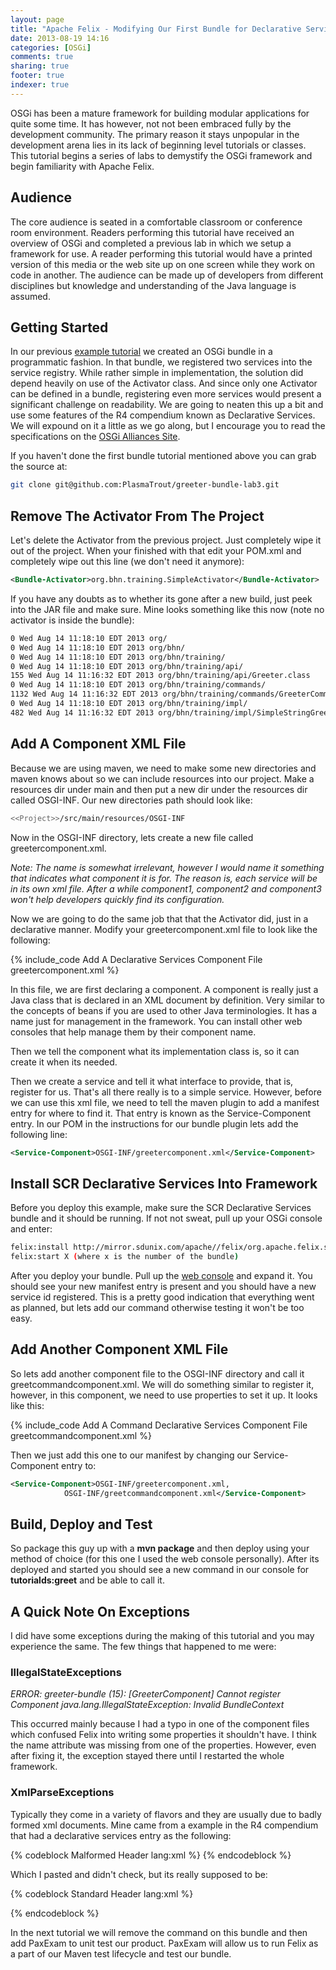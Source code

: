 ```yaml
---
layout: page
title: "Apache Felix - Modifying Our First Bundle for Declarative Services"
date: 2013-08-19 14:16
categories: [OSGi]
comments: true
sharing: true
footer: true
indexer: true
---
```

OSGi has been a mature framework for building modular applications for quite some time. It has however, not not been embraced fully by the development community. The primary reason it stays unpopular in the development arena lies in its lack of beginning level tutorials or classes. This tutorial begins a series of labs to demystify the OSGi framework and begin familiarity with Apache Felix.

Audience
-----
The core audience is seated in a comfortable classroom or conference room environment. Readers performing this tutorial have received an overview of OSGi and completed a previous lab in which we setup a framework for use. A reader performing this tutorial would have a printed version of this media or the web site up on one screen while they work on code in another. The audience can be made up of developers from different disciplines but knowledge and understanding of the Java language is assumed.

## Getting Started
In our previous [example tutorial](/labs-and-tutorials/osgi/apache-felix-programmatic-bundle/) we created an OSGi bundle in a programmatic fashion. In that bundle, we registered two services into the service registry. While rather simple in implementation, the solution did depend heavily on use of the Activator class. And since only one Activator can be defined in a bundle, registering even more services would present a significant challenge on readability. We are going to neaten this up a bit and use some features of the R4 compendium known as Declarative Services. We will expound on it a little as we go along, but I encourage you to read the specifications on the [OSGi Alliances Site](http://www.osgi.org/Download/HomePage).

If you haven't done the first bundle tutorial mentioned above you can grab the source at:

```bash Git Hub Quick Start https://github.com/PlasmaTrout/greeter-bundle-lab3 GitHub
git clone git@github.com:PlasmaTrout/greeter-bundle-lab3.git
```

Remove The Activator From The Project
-----
Let's delete the Activator from the previous project. Just completely wipe it out of the project. When your finished with that edit your POM.xml and completely wipe out this line (we don't need it anymore):

```xml Remove This Activator Line
<Bundle-Activator>org.bhn.training.SimpleActivator</Bundle-Activator>
```

If you have any doubts as to whether its gone after a new build, just peek into the JAR file and make sure. Mine looks something like this now (note no activator is inside the bundle):

```bash Sample JAR Contents Now
0 Wed Aug 14 11:18:10 EDT 2013 org/
0 Wed Aug 14 11:18:10 EDT 2013 org/bhn/
0 Wed Aug 14 11:18:10 EDT 2013 org/bhn/training/
0 Wed Aug 14 11:18:10 EDT 2013 org/bhn/training/api/
155 Wed Aug 14 11:16:32 EDT 2013 org/bhn/training/api/Greeter.class
0 Wed Aug 14 11:18:10 EDT 2013 org/bhn/training/commands/
1132 Wed Aug 14 11:16:32 EDT 2013 org/bhn/training/commands/GreeterCommands.class
0 Wed Aug 14 11:18:10 EDT 2013 org/bhn/training/impl/
482 Wed Aug 14 11:16:32 EDT 2013 org/bhn/training/impl/SimpleStringGreeterImpl.class
```

Add A Component XML File
-----
Because we are using maven, we need to make some new directories and maven knows about so we can include resources into our project. Make a resources dir under main and then put a new dir under the resources dir called OSGI-INF. Our new directories path should look like:

```bash Add A New Resource Path
<<Project>>/src/main/resources/OSGI-INF
```

Now in the OSGI-INF directory, lets create a new file called greetercomponent.xml.

_Note: The name is somewhat irrelevant, however I would name it something that indicates what component it is for. The reason is, each service will be in its own xml file. After a while component1, component2 and component3 won't help developers quickly find its configuration._

Now we are going to do the same job that that the Activator did, just in a declarative manner. Modify your greetercomponent.xml file to look like the following:

{% include_code Add A Declarative Services Component File greetercomponent.xml %}

In this file, we are first declaring a component. A component is really just a Java class that is declared in an XML document by definition. Very similar to the concepts of beans if you are used to other Java terminologies. It has a name just for management in the framework. You can install other web consoles that help manage them by their component name.

Then we tell the component what its implementation class is, so it can create it when its needed.

Then we create a service and tell it what interface to provide, that is, register for us. That's all there really is to a simple service. However, before we can use this xml file, we need to tell the maven plugin to add a manifest entry for where to find it. That entry is known as the Service-Component entry. In our POM in the instructions for our bundle plugin lets add the following line:

```xml
<Service-Component>OSGI-INF/greetercomponent.xml</Service-Component>
```

## Install SCR Declarative Services Into Framework
Before you deploy this example, make sure the SCR Declarative Services bundle and it should be running. If not not sweat, pull up your OSGi console and enter:

```bash Install Service Component Registry Bundle
felix:install http://mirror.sdunix.com/apache//felix/org.apache.felix.scr-1.6.2.jar
felix:start X (where x is the number of the bundle)
```

After you deploy your bundle. Pull up the [web console](http://localhost:8080/system/console) and expand it. You should see your new manifest entry is present and you should have a new service id registered. This is a pretty good indication that everything went as planned, but lets add our command otherwise testing it won't be too easy.

Add Another Component XML File
-----
So lets add another component file to the OSGI-INF directory and call it greetcommandcomponent.xml. We will do something similar to register it, however, in this component, we need to use properties to set it up. It looks like this:

{% include_code Add A Command Declarative Services Component File greetcommandcomponent.xml %}

Then we just add this one to our manifest by changing our Service-Component entry to:

```xml Add A Second Component File To The Maven Plugin lang:xml
<Service-Component>OSGI-INF/greetercomponent.xml,
            OSGI-INF/greetcommandcomponent.xml</Service-Component>
```

Build, Deploy and Test
-----
So package this guy up with a **mvn package** and then deploy using your method of choice (for this one I used the web console personally). After its deployed and started you should see a new command in our console for **tutorialds:greet** and be able to call it. 

## A Quick Note On Exceptions

I did have some exceptions during the making of this tutorial and you may experience the same. The few things that happened to me were:

### IllegalStateExceptions
_ERROR: greeter-bundle (15): [GreeterComponent] Cannot register Component
java.lang.IllegalStateException: Invalid BundleContext_

This occurred mainly because I had a typo in one of the component files which confused Felix into writing some properties it shouldn't have. I think the name attribute was missing from one of the properties. However, even after fixing it, the exception stayed there until I restarted the whole framework.

### XmlParseExceptions
Typically they come in a variety of flavors and they are usually due to badly formed xml documents. Mine came from a example in the R4 compendium that had a declarative services entry as the following:

{% codeblock Malformed Header lang:xml %}
<xml version="1.0" encoding="UTF-8">
{% endcodeblock %}

Which I pasted and didn't check, but its really supposed to be:

{% codeblock Standard Header lang:xml %}
<?xml version="1.0" encoding="UTF-8"?>
{% endcodeblock %}

In the next tutorial we will remove the command on this bundle and then add PaxExam to unit test our product. PaxExam will allow us to run Felix as a part of our Maven test lifecycle and test our bundle.
